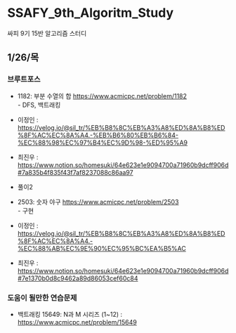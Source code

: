 # SSAFY_9th_Algoritm_Study
싸피 9기 15반 알고리즘 스터디

## 1/26/목
### 브루트포스
- 1182: 부분 수열의 합 https://www.acmicpc.net/problem/1182 <br> - DFS, 백트래킹
- 이정인 : https://velog.io/@sil_tr/%EB%B8%8C%EB%A3%A8%ED%8A%B8%ED%8F%AC%EC%8A%A4.-%EB%B6%80%EB%B6%84-%EC%88%98%EC%97%B4%EC%9D%98-%ED%95%A9
- 최진우 : https://www.notion.so/homesuki/64e623e1e9094700a71960b9dcff906d#7a835b4f835f43f7af8237088c86aa97
- 풀이2<br>

- 2503: 숫자 야구 https://www.acmicpc.net/problem/2503 <br> - 구현
- 이정인 : https://velog.io/@sil_tr/%EB%B8%8C%EB%A3%A8%ED%8A%B8%ED%8F%AC%EC%8A%A4.-%EC%88%AB%EC%9E%90%EC%95%BC%EA%B5%AC
- 최진우 : https://www.notion.so/homesuki/64e623e1e9094700a71960b9dcff906d#7e1370b0d8c9462a89d86053cef60c84

### 도움이 될만한 연습문제
- 백트래킹
15649: N과 M 시리즈 (1~12) : https://www.acmicpc.net/problem/15649


